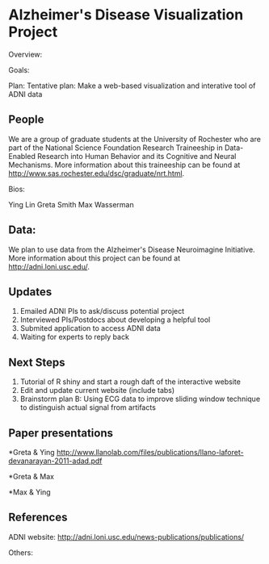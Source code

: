 # Alzheimer's Disease Visualization Project

Overview:

Goals: 

Plan:
  Tentative plan: Make a web-based visualization and interative tool of ADNI data 
  
## People

We are a group of graduate students at the University of Rochester who are part of the National Science Foundation Research Traineeship in Data-Enabled Research into Human Behavior and its Cognitive and Neural Mechanisms. More information about this traineeship can be found at http://www.sas.rochester.edu/dsc/graduate/nrt.html.

Bios:

Ying Lin
Greta Smith
Max Wasserman

## Data:
We plan to use data from the Alzheimer's Disease Neuroimagine Initiative. More information about this project can be found at http://adni.loni.usc.edu/.

## Updates
1. Emailed ADNI PIs to ask/discuss potential project
2. Interviewed PIs/Postdocs about developing a helpful tool
3. Submited application to access ADNI data
4. Waiting for experts to reply back 

## Next Steps
1. Tutorial of R shiny and start a rough daft of the interactive website 
2. Edit and update current website (include tabs)
3. Brainstorm plan B: Using ECG data to improve sliding window technique to distinguish actual signal from artifacts 

## Paper presentations
*Greta & Ying
  http://www.llanolab.com/files/publications/llano-laforet-devanarayan-2011-adad.pdf
  
*Greta & Max

*Max & Ying

## References

ADNI website: 
http://adni.loni.usc.edu/news-publications/publications/

Others:

